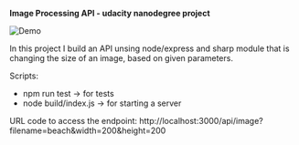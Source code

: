 **Image Processing API - udacity nanodegree project**

![Demo](https://media.giphy.com/media/BLfyieRpfX1rgM1fDB/giphy.gif)

In this project I build an API unsing node/express and sharp module that is changing the size of an image, based on given parameters.

Scripts:

- npm run test -> for tests
- node build/index.js -> for starting a server

URL code to access the endpoint:
http://localhost:3000/api/image?filename=beach&width=200&height=200
